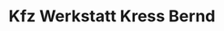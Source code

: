 ---
title: "Kfz Werkstatt Kress Bernd"
url: /freiensteinau/kfz-werkstatt-kress-bernd/
shop: Autowerkstatt
---